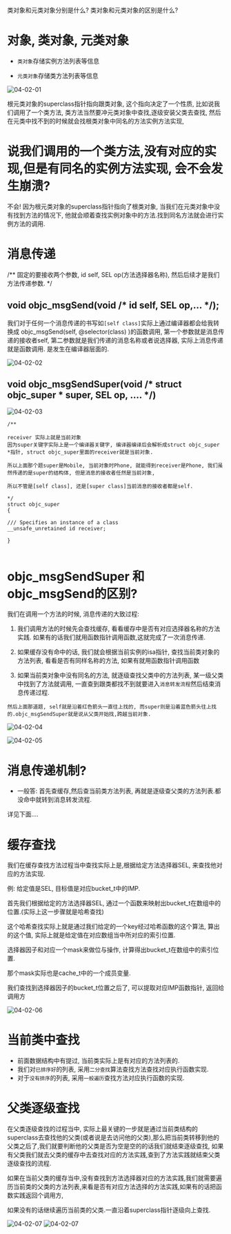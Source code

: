 类对象和元类对象分别是什么?
类对象和元类对象的区别是什么?

# 对象, 类对象, 元类对象


- `类对象`存储实例方法列表等信息

- `元类对象`存储类方法列表等信息

![04-02-01](image/04-02-01.png)

根元类对象的superclass指针指向跟类对象, 这个指向决定了一个性质, 比如说我们调用了一个类方法, 类方法当然要冲元类对象中查找,逐级安装父类去查找, 然后在元类中找不到的时候就会找根类对象中同名的方法实例方法实现,

#  说我们调用的一个类方法,没有对应的实现,但是有同名的实例方法实现, 会不会发生崩溃?

不会! 因为根元类对象的superclass指针指向了根类对象, 当我们在元类对象中没有找到方法的情况下, 他就会顺着查找实例对象中的方法.找到同名方法就会进行实例方法的调用.




# 消息传递

/**
固定的要接收两个参数, id self,  SEL op(方法选择器名称), 然后后续才是我们方法传递参数. 
*/
## void objc_msgSend(void /* id self, SEL op,... */);

我们对于任何一个消息传递的书写如`[self class]`实际上通过编译器都会给我转换成 objc_msgSend(self, @selector(class) )的函数调用, 第一个参数就是消息传递的接收者self, 第二参数就是我们传递的消息名称或者说选择器, 实际上消息传递就是函数调用. 是发生在编译器层面的.


![04-02-02](image/04-02-02.png)


## void objc_msgSendSuper(void /* struct objc_super * super, SEL op, .... */)


![04-02-03](image/04-02-03.png)

```
/**

receiver 实际上就是当前对象
因为super关键字实际上是一个编译器关键字, 编译器编译后会解析成struct objc_super *指针, struct objc_super里面的receiver就是当前对象.  

所以上面那个题super是Mobile, 当前对象时Phone, 就能得到receiver是Phone, 我们虽然传递的是super的结构体, 但是消息的接收者任然是当前对象, 

所以不管是[self class], 还是[super class]当前消息的接收者都是self.

*/ 
struct objc_super
{

/// Specifies an instance of a class
__unsafe_unretained id receiver;

}


```

 

#  objc_msgSendSuper 和 objc_msgSend的区别?

我们在调用一个方法的时候, 消息传递的大致过程:
1. 我们调用方法的时候先会查找缓存, 看看缓存中是否有对应选择器名称的方法实践. 如果有的话我们就用函数指针调用函数,这就完成了一次消息传递.

2. 如果缓存没有命中的话, 我们就会根据当前实例的isa指针, 查找当前类对象的方法列表, 看看是否有同样名称的方法, 如果有就用函数指针调用函数

3. 如果当前类对象中没有同名的方法, 就逐级查找父类中的方法列表, 某一级父类中找到了方法就调用, 一直查到跟类都找不到就要进入`消息转发流程`然后结束消息传递过程.



`然后上面那道题, self就是沿着红色箭头一直往上找的, 而super则是沿着蓝色箭头往上找的.objc_msgSendSuper就是说从父类开始找,跨越当前对象.`


![04-02-04](image/04-02-04.png)

![04-02-05](image/04-02-05.png)


#  消息传递机制?

- 一般答: 首先查缓存,然后查当前类方法列表, 再就是逐级查父类的方法列表.都没命中就转到消息转发流程.


详见下面....


# 缓存查找

我们在缓存查找方法过程当中查找实际上是,根据给定方法选择器SEL, 来查找他对应的方法实现.

例: 给定值是SEL, 目标值是对应bucket_t中的IMP.
 
首先我们根据给定的方法选择器SEL, 通过一个函数来映射出bucket_t在数组中的位置.(实际上这一步骤就是哈希查找) 

这个哈希查找实际上就是通过我们给定的一个key经过哈希函数的这个算法, 算出的这个值, 实际上就是给定值在对应数组当中所对应的索引位置.

选择器因子和对应一个mask来做位与操作, 计算得出bucket_t在数组中的索引位置. 

那个mask实际也是cache_t中的一个成员变量.

我们查找到选择器因子的bucket_t位置之后了, 可以提取对应IMP函数指针, 返回给调用方

![04-02-06](image/04-02-06.png)


# 当前类中查找

- 前面数据结构中有提过, 当前类实际上是有对应的方法列表的.
- 我们对`已排序好`的列表, 采用`二分查找`算法查找方法查找对应执行函数实现.
- 对于`没有排序`的列表,  采用`一般遍历`查找方法对应执行函数的实现.


# 父类逐级查找

在父类逐级查找的过程当中,  实际上最关键的一步就是通过当前类结构的superclass去查找他的父类(或者说是去访问他的父类),那么把当前类转移到他的父类之后了,我们就要判断他的父类是否为空是空的的话我们就结束逐级查找, 如果有父类我们就去父类的缓存中去查找对应的方法实践,查到了方法实践就结束父类逐级查找的流程. 

如果在当前父类的缓存当中,没有查找到方法选择器对应的方法实践,我们就需要遍历当前类的父类的方法列表,来看是否有对应方法选择的方法实践,如果有的话把函数实践返回个调用方, 

如果没有的话继续遍历当前类的父类.一直沿着superclass指针逐级向上查找.


![04-02-07](image/04-02-07.png)
![04-02-07](image/04-02-08.png)

